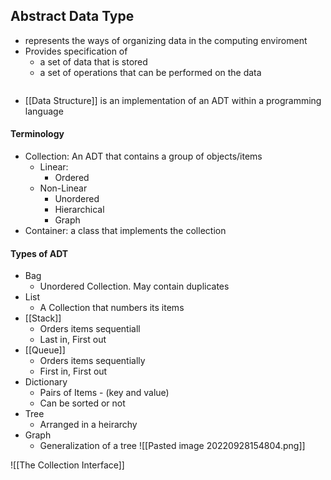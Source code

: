 ## Abstract Data Type
- represents the ways of organizing data in the computing enviroment
- Provides specification of 
	- a set of data that is stored
	- a set of operations that can be performed on the data
```ad-question
```
- [[Data Structure]] is an implementation of an ADT within a programming language

#### Terminology
- Collection: An ADT that contains a group of objects/items
	- Linear:
		- Ordered
	- Non-Linear
		- Unordered
		- Hierarchical
		- Graph
- Container: a class that implements the collection 

#### Types of ADT
- Bag
	- Unordered Collection. May contain duplicates
- List
	- A Collection that numbers its items
- [[Stack]]
	- Orders items sequentiall
	- Last in, First out
- [[Queue]]
	- Orders items sequentially
	- First in, First out
- Dictionary
	- Pairs of Items - (key and value)
	- Can be sorted or not
- Tree
	- Arranged in a heirarchy
- Graph
	- Generalization of a tree
![[Pasted image 20220928154804.png]]

![[The Collection Interface]]